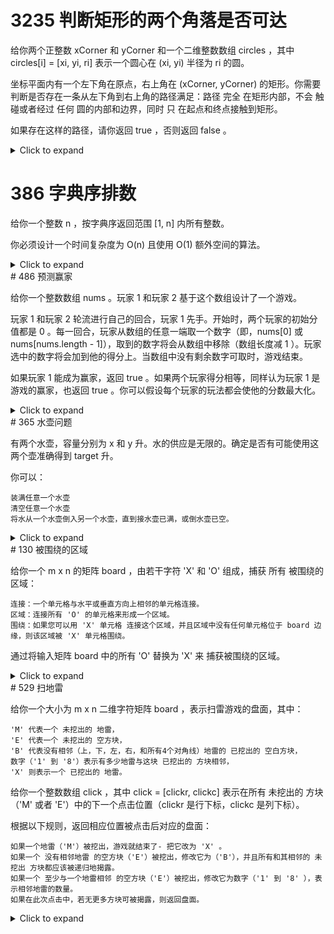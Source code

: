 # 3235 判断矩形的两个角落是否可达

给你两个正整数 xCorner 和 yCorner 和一个二维整数数组 circles ，其中 circles[i] = [xi, yi, ri] 表示一个圆心在 (xi, yi) 半径为 ri 的圆。

坐标平面内有一个左下角在原点，右上角在 (xCorner, yCorner) 的矩形。你需要判断是否存在一条从左下角到右上角的路径满足：路径 完全 在矩形内部，不会 触碰或者经过 任何 圆的内部和边界，同时 只 在起点和终点接触到矩形。

如果存在这样的路径，请你返回 true ，否则返回 false 。

<details><summary>Click to expand</summary>

```cpp
class Solution {
public:
    bool in_circle(long long ox,long long oy,long long r,long long x,long long y){
        return (ox-x)*(ox-x)+(oy-y)*(oy-y)<=r*r;
    }
    bool canReachCorner(int xCorner, int yCorner, vector<vector<int>>& circles) {
        int n=circles.size();
        vector<int> vis(n);
        auto dfs=[&](auto&& dfs,int i)->bool{
            long long x1=circles[i][0],y1=circles[i][1],r1=circles[i][2];
            //圆i是否与矩形右边界/下边界相交相切
            if(y1<=yCorner&&abs(x1-xCorner)<=r1||x1<=xCorner&&y1<=r1||x1>xCorner&&in_circle(x1, y1, r1, xCorner, 0)){
                return true;
            }
            vis[i]=true;
            for(int j=0;j<n;j++){
                long long x2=circles[j][0],y2=circles[j][1],r2=circles[j][2];
                if(!vis[j]&&(x1-x2)*(x1-x2)+(y1-y2)*(y1-y2)<=(r1+r2)*(r1+r2)
                && x1*r2+x2*r1<(r1+r2)*xCorner
                && y1*r2+y2*r1<(r1+r2)*yCorner
                &&dfs(dfs,j)){
                    return true;
                }
            }
            return false;
        };
        for(int i=0;i<n;i++){
            long long x=circles[i][0],y=circles[i][1],r=circles[i][2];
            if(in_circle(x,y,r,0,0)||in_circle(x,y,r,xCorner,yCorner)||
            !vis[i] && (x<=xCorner && abs(y-yCorner)<=r ||
                y<=yCorner && x<=r || y>yCorner && in_circle(x,y,r,0,yCorner))&&dfs(dfs,i)){
                    return false;
                }
        }
        return true;
    }
};
```
</details>

# 386 字典序排数

给你一个整数 n ，按字典序返回范围 [1, n] 内所有整数。

你必须设计一个时间复杂度为 O(n) 且使用 O(1) 额外空间的算法。
<details><summary>Click to expand</summary>

```cpp 
class Solution {
public:
    vector<int> lexicalOrder(int n) {
        int number=1;
        vector<int> ans(n);
        for(int i=0;i<n;i++){
            ans[i]=number;
            if(number*10<=n){
                number*=10;
            }else{
                while(number%10==9||number+1>n){
                    number/=10;
                }
                number++;
            }
        }
        return ans;
    }
};
```
</details>
# 486 预测赢家

给你一个整数数组 nums 。玩家 1 和玩家 2 基于这个数组设计了一个游戏。

玩家 1 和玩家 2 轮流进行自己的回合，玩家 1 先手。开始时，两个玩家的初始分值都是 0 。每一回合，玩家从数组的任意一端取一个数字（即，nums[0] 或 nums[nums.length - 1]），取到的数字将会从数组中移除（数组长度减 1 ）。玩家选中的数字将会加到他的得分上。当数组中没有剩余数字可取时，游戏结束。

如果玩家 1 能成为赢家，返回 true 。如果两个玩家得分相等，同样认为玩家 1 是游戏的赢家，也返回 true 。你可以假设每个玩家的玩法都会使他的分数最大化。

<details><summary>Click to expand</summary>

```cpp
class Solution {
public:
    bool predictTheWinner(vector<int>& nums) {
        function<int(int,int,int)> dfs=[&](int start,int end,int turn){
            if(start==end){
                return nums[start]*turn;
            }
            int scoreStat=nums[start]*turn+dfs(start+1,end,-turn);
            int scoreEnd=nums[end]*turn+dfs(start,end-1,-turn);
            return max(scoreStat*turn,scoreEnd*turn)*turn;
        };
        return dfs(0,nums.size()-1,1)>=0;
    }
};
```
</details>
# 365 水壶问题

有两个水壶，容量分别为 x 和 y 升。水的供应是无限的。确定是否有可能使用这两个壶准确得到 target 升。

你可以：

    装满任意一个水壶
    清空任意一个水壶
    将水从一个水壶倒入另一个水壶，直到接水壶已满，或倒水壶已空。


<details><summary>Click to expand</summary>

```cpp
class Solution {
public:
    bool canMeasureWater(int x, int y, int target) {
        stack<pair<int,int>> stk;
        stk.emplace(0,0);
        auto hasher=[](const pair<int,int> &o){
            return hash<int>()(o.first)^hash<int>()(o.second);
        };
        unordered_set<pair<int,int>,decltype(hasher)> seen(0,hasher);
        while(stk.size()){
            if(seen.count(stk.top())){
                stk.pop();
                continue;
            }
            seen.emplace(stk.top());
            auto [remain_x,remain_y]=stk.top();
            stk.pop();
            if(remain_x==target||remain_y==target||remain_x+remain_y==target){
                return true;
            }
            stk.emplace(x,remain_y);
            stk.emplace(remain_x,y);
            stk.emplace(0,remain_y);
            stk.emplace(remain_x,0);
            stk.emplace(remain_x-min(remain_x,y-remain_y),remain_y+min(remain_x,y-remain_y));
            stk.emplace(remain_x+min(remain_y,x-remain_x),remain_y-min(remain_y,x-remain_x));
        }
        return false;
    }
};
```
</details>
# 130 被围绕的区域

给你一个 m x n 的矩阵 board ，由若干字符 'X' 和 'O' 组成，捕获 所有 被围绕的区域：

    连接：一个单元格与水平或垂直方向上相邻的单元格连接。
    区域：连接所有 'O' 的单元格来形成一个区域。
    围绕：如果您可以用 'X' 单元格 连接这个区域，并且区域中没有任何单元格位于 board 边缘，则该区域被 'X' 单元格围绕。

通过将输入矩阵 board 中的所有 'O' 替换为 'X' 来 捕获被围绕的区域。

<details><summary>Click to expand</summary>

```cpp
class Solution {
public:
    void solve(vector<vector<char>>& board) {
       int n=board.size();
       int m=board[0].size();
       if(n==0) return;
       auto dfs=[&](auto&& dfs,int x,int y){
        if(x<0||x>=n||y<0||y>=m||board[x][y]!='O'){
            return;
        }
        board[x][y]='A';
        dfs(dfs,x+1,y);
        dfs(dfs,x-1,y);
        dfs(dfs,x,y-1);
        dfs(dfs,x,y+1);
       }; 
       for(int i=0;i<n;i++){
        dfs(dfs,i,0);
        dfs(dfs,i,m-1);
       }
        for(int j=0;j<m;j++){
            dfs(dfs,0,j);
            dfs(dfs,n-1,j);
        }
        for(int i=0;i<n;i++){
            for(int j=0;j<m;j++){
                if(board[i][j]=='A'){
                    board[i][j]='O';
                }else if(board[i][j]=='O'){
                    board[i][j]='X';
                }
            }
        }
    }
};
```
</details>
# 529 扫地雷



给你一个大小为 m x n 二维字符矩阵 board ，表示扫雷游戏的盘面，其中：

    'M' 代表一个 未挖出的 地雷，
    'E' 代表一个 未挖出的 空方块，
    'B' 代表没有相邻（上，下，左，右，和所有4个对角线）地雷的 已挖出的 空白方块，
    数字（'1' 到 '8'）表示有多少地雷与这块 已挖出的 方块相邻，
    'X' 则表示一个 已挖出的 地雷。

给你一个整数数组 click ，其中 click = [clickr, clickc] 表示在所有 未挖出的 方块（'M' 或者 'E'）中的下一个点击位置（clickr 是行下标，clickc 是列下标）。

根据以下规则，返回相应位置被点击后对应的盘面：

    如果一个地雷（'M'）被挖出，游戏就结束了- 把它改为 'X' 。
    如果一个 没有相邻地雷 的空方块（'E'）被挖出，修改它为（'B'），并且所有和其相邻的 未挖出 方块都应该被递归地揭露。
    如果一个 至少与一个地雷相邻 的空方块（'E'）被挖出，修改它为数字（'1' 到 '8' ），表示相邻地雷的数量。
    如果在此次点击中，若无更多方块可被揭露，则返回盘面。

<details><summary>Click to expand</summary>

```cpp
class Solution {
    constexpr static array<int,8> dx={1,0,-1,0,1,1,-1,-1},dy={0,1,0,-1,-1,1,-1,1};
public:
    void dfs(vector<vector<char>>& board,int x,int y){
        int cnt=0;
        for(int i=0;i<8;i++){
            int tx=x+dx[i];
            int ty=y+dy[i];
            if(tx<0||tx>=board.size()||ty<0||ty>=board[0].size()){
                continue;
            }
            cnt+=board[tx][ty]=='M';
        }
        if(cnt>0){
            board[x][y]=cnt+'0';
        }else{
            board[x][y]='B';
            for(int i=0;i<8;i++){
                int tx=x+dx[i];
                int ty=y+dy[i];
                if(tx<0||tx>=board.size()||ty<0||ty>=board[0].size()||board[tx][ty]!='E'){
                    continue;
                }
                dfs(board,tx,ty);
            }
        }
    }
    vector<vector<char>> updateBoard(vector<vector<char>>& board, vector<int>& click) {
        int x=click[0];
        int y=click[1];
        if(board[x][y]=='M'){
            board[x][y]='X';
        }else{
            dfs(board,x,y);
        }
        return board;
    }
};
```
</details>
